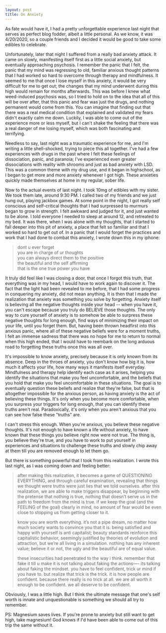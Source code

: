 ```yaml
---
layout: post
title: On Anxiety
---
```


As fate would have it, I had a pretty unforgettable experience last night that serves as perfect blog fodder, albeit a little personal. As we know, it was 4/20/2020, so a couple friends and I decided it would be good to take some edibles to celebrate.

Unfortunately, later that night I suffered from a really bad anxiety attack. It came on slowly, manifesting itself first as a little social anxiety, but eventually approaching psychosis. I remember the panic that I felt, the panic that my mind was regressing to old, familiar anxious thought patterns that I had worked so hard to overcome through therapy and mindfulness. It seemed to me that once I lose myself in this anxiety, it would be very difficult for me to get out; the changes that my mind underwent during this high would remain for months afterwards. This was before I knew what weed-induced psychosis was, so I tried to hold on to the idea that all of this will be over after, that this panic and fear was just the drugs, and nothing permanent would come from this. You can imagine that finding out that there was a real medical condition that explained and validated my fears didn't exactly calm me down. Luckily, I was able to come out of the experience more or less myself, but I can't shake the feeling that there was a real danger of me losing myself, which was both fascinating and terrifying.

Needless to say, last night was a traumatic experience for me, and I'm writing a little shell-shocked, trying to piece this all together. I've had a few experiences with drugs in the past where I felt these feelings of dissociation, panic, and paranoia; I've experienced even greater dissociations with reality with shrooms and just as bad anxiety with LSD. This was a common theme with my drug use, and it began in highschool, as I began to get more and more anxiety whenever I got high. These anxieties quickly made themselves at home in my regular, sober life.

Now to the actual events of last night. I took 10mg of edibles with my sister. We took them late, around 9:30 PM. I called two of my friends and we just hung out, playing jackbox games. At some point in the night, I got really self conscious and self-critical thoughts that I had surpressed to murmurs began to grow in strength. I felt awkward and judged for it, and just wanted to be alone. I told everyone I needed to sleep at around 12, and retreated to my bed. It was there, when I was alone with my thoughts, that I started to fall deeper into this pit of anxiety, a place that felt so familiar and that I worked so hard to get out of. In a panic that I would forget the practices and work that I had done to combat this anxiety, I wrote down this in my iphone:

>dont u ever forget  
>you are in charge of ur thoughts  
>you can always direct them to the positive  
>the beautiful and the self affirming  
>that is the one true power you have

It truly did feel like I was closing a door, that once I forgot this truth, that everything was in my head, I would have to work again to discover it. The fact that the light had been revealed to me before, that I had some progress in conquering my anxiety, did not mean anything. It is then that I made the realization that anxiety was something you solve by forgetting. Anxiety itself is believing all the negative thoughts inside your head -- when you have it, you can't escape because you truly do BELIEVE those thoughts. The only way to cure yourself of anxiety is to somehow be able to surpress these negative thoughts for long enough, find ways of minimizing their impact on your life, until you forget them. But, having been thrown headfirst into this anxious panic, where all of these negative beliefs were for a moment truths, I felt an immense sadness that there was no hope for me to return to normal when this high ended, that I would have to reembark on the long arduous road to forgetting these truths once this was all over.

It's impossible to know anxiety, precisely because it is only known from its absence. Deep in the throes of anxiety, you don't know how big it is, how much it affects your life, how many ways it manifests itself everyday. Mindfulness and therapy help identify each case as it arises, helping you identify the situations that make you feel uncomfortable, and the beliefs that you hold that make you feel uncomfortable in these situations. The goal is to eventually question these beliefs and realize that they're false, but that is altogether impossible for the anxious person, as having anxiety is the act of believing these things. It's only when you become more comfortable, when you surpress your triggers for long enough, that you can identify these truths aren't real. Paradoxically, it's only when you aren't anxious that you can see how false these "truths" are.

I can't stress this enough. When you're anxious, you believe these negative thoughts. It's not enough to have known a life without anxiety, to have known that these things you believe right now were not true. The thing is, you believe they're true, and you have to work to put yourself in experiences and situations to challenge these truths and slowly chip away at them till you are removed enough to let them go.

But there is something powerful that I took from this realization. I wrote this last night, as I was coming down and feeling better:

>after making this realization, it becomes a game of QUESTIONING EVERYTHING, and through careful examination, revealing that things we thought were truths were just lies that we told ourselves. after this realization, we are able to make triggers disappear, by beginning with the pretense that nothing is true, nothing that doesn’t serve us in the path to freedom from the mind is true. if we keep the goal (and the FEELING of the goal) clearly in mind, no amount of fear would be even close to stopping us from getting closer to it.
>
>know you are worth everything. it’s not a pipe dream, no matter how much society wants to convince you that it is. being satisfied and happy with yourself is anti capitalist; beauty standards reinforce this capitalistic behavior, seemingly justified by theories of evolution and attraction, but we’re all living in a simulation. nothing has any inherent value; believe it or not, the ugly and the beautiful are of equal value.
>
>these insecurities had penetrated to the way i think. remember that fake it till u make it is not talking about faking the actions—- its talking about faking the mindset. you have to feel confident, trick ur mind if you have to. but realize that trick is the trick. it is how people are confident. because there really is no trick at all. we are all worth it enough to be confident. we all deserve to be confident.

Obviously, I was a little high. But I think the ultimate message that one's self worth is innate and unquestionable is something we should all try to remember.

PS: Magnesium saves lives. If you're prone to anxiety but still want to get high, take magnesium! God knows if I'd have been able to come out of this trip the same without it.